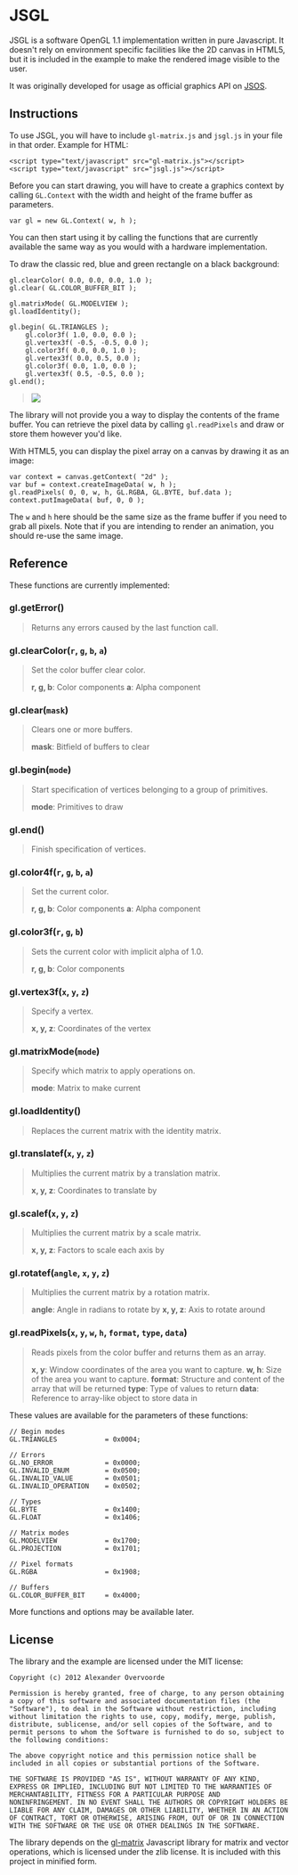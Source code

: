 # JSGL

JSGL is a software OpenGL 1.1 implementation written in pure Javascript. It doesn't rely on environment specific facilities like the 2D canvas in HTML5, but it is included in the example to make the rendered image visible to the user.

It was originally developed for usage as official graphics API on [JSOS](https://github.com/charliesome/jsos).

## Instructions

To use JSGL, you will have to include `gl-matrix.js` and `jsgl.js` in your file in that order. Example for HTML:

	<script type="text/javascript" src="gl-matrix.js"></script>
	<script type="text/javascript" src="jsgl.js"></script>

Before you can start drawing, you will have to create a graphics context by calling `GL.Context` with the width and height of the frame buffer as parameters.

	var gl = new GL.Context( w, h );

You can then start using it by calling the functions that are currently available the same way as you would with a hardware implementation.

To draw the classic red, blue and green rectangle on a black background:

	gl.clearColor( 0.0, 0.0, 0.0, 1.0 );
	gl.clear( GL.COLOR_BUFFER_BIT );

	gl.matrixMode( GL.MODELVIEW );
	gl.loadIdentity();

	gl.begin( GL.TRIANGLES );
		gl.color3f( 1.0, 0.0, 0.0 );
		gl.vertex3f( -0.5, -0.5, 0.0 );
		gl.color3f( 0.0, 0.0, 1.0 );
		gl.vertex3f( 0.0, 0.5, 0.0 );
		gl.color3f( 0.0, 1.0, 0.0 );
		gl.vertex3f( 0.5, -0.5, 0.0 );
	gl.end();

> <img src="http://puu.sh/v80M" />

The library will not provide you a way to display the contents of the frame buffer. You can retrieve the pixel data by calling `gl.readPixels` and draw or store them however you'd like.

With HTML5, you can display the pixel array on a canvas by drawing it as an image:

	var context = canvas.getContext( "2d" );
	var buf = context.createImageData( w, h );
	gl.readPixels( 0, 0, w, h, GL.RGBA, GL.BYTE, buf.data );
	context.putImageData( buf, 0, 0 );

The `w` and `h` here should be the same size as the frame buffer if you need to grab all pixels. Note that if you are intending to render an animation, you should re-use the same image.

## Reference

These functions are currently implemented:

### gl.getError()
> Returns any errors caused by the last function call.

### gl.clearColor(`r`, `g`, `b`, `a`)
> Set the color buffer clear color.
>
> **r, g, b**: Color components
> **a**: Alpha component

### gl.clear(`mask`)
> Clears one or more buffers.
>
> **mask**: Bitfield of buffers to clear

### gl.begin(`mode`)
> Start specification of vertices belonging to a group of primitives.
>
> **mode**: Primitives to draw

### gl.end()
> Finish specification of vertices.

### gl.color4f(`r`, `g`, `b`, `a`)
> Set the current color.
>
> **r, g, b**: Color components
> **a**: Alpha component

### gl.color3f(`r`, `g`, `b`)
> Sets the current color with implicit alpha of 1.0.
>
> **r, g, b**: Color components

### gl.vertex3f(`x`, `y`, `z`)
> Specify a vertex.
>
> **x, y, z**: Coordinates of the vertex

### gl.matrixMode(`mode`)
> Specify which matrix to apply operations on.
>
> **mode**: Matrix to make current

### gl.loadIdentity()
> Replaces the current matrix with the identity matrix.

### gl.translatef(`x`, `y`, `z`)
> Multiplies the current matrix by a translation matrix.
>
> **x, y, z**: Coordinates to translate by

### gl.scalef(`x`, `y`, `z`)
> Multiplies the current matrix by a scale matrix.
>
> **x, y, z**: Factors to scale each axis by

### gl.rotatef(`angle`, `x`, `y`, `z`)
> Multiplies the current matrix by a rotation matrix.
>
> **angle**: Angle in radians to rotate by
> **x, y, z**: Axis to rotate around

### gl.readPixels(`x`, `y`, `w`, `h`, `format`, `type`, `data`)
> Reads pixels from the color buffer and returns them as an array.
>
> **x, y**: Window coordinates of the area you want to capture.
> **w, h**: Size of the area you want to capture.
> **format**: Structure and content of the array that will be returned
> **type**: Type of values to return
> **data**: Reference to array-like object to store data in

These values are available for the parameters of these functions:

	// Begin modes
	GL.TRIANGLES			= 0x0004;

	// Errors
	GL.NO_ERROR				= 0x0000;
	GL.INVALID_ENUM			= 0x0500;
	GL.INVALID_VALUE		= 0x0501;
	GL.INVALID_OPERATION	= 0x0502;

	// Types
	GL.BYTE					= 0x1400;
	GL.FLOAT				= 0x1406;

	// Matrix modes
	GL.MODELVIEW			= 0x1700;
	GL.PROJECTION			= 0x1701;

	// Pixel formats
	GL.RGBA					= 0x1908;

	// Buffers
	GL.COLOR_BUFFER_BIT 	= 0x4000;

More functions and options may be available later.

## License

The library and the example are licensed under the MIT license:

	Copyright (c) 2012 Alexander Overvoorde

	Permission is hereby granted, free of charge, to any person obtaining
	a copy of this software and associated documentation files (the
	"Software"), to deal in the Software without restriction, including
	without limitation the rights to use, copy, modify, merge, publish,
	distribute, sublicense, and/or sell copies of the Software, and to
	permit persons to whom the Software is furnished to do so, subject to
	the following conditions:

	The above copyright notice and this permission notice shall be
	included in all copies or substantial portions of the Software.

	THE SOFTWARE IS PROVIDED "AS IS", WITHOUT WARRANTY OF ANY KIND,
	EXPRESS OR IMPLIED, INCLUDING BUT NOT LIMITED TO THE WARRANTIES OF
	MERCHANTABILITY, FITNESS FOR A PARTICULAR PURPOSE AND
	NONINFRINGEMENT. IN NO EVENT SHALL THE AUTHORS OR COPYRIGHT HOLDERS BE
	LIABLE FOR ANY CLAIM, DAMAGES OR OTHER LIABILITY, WHETHER IN AN ACTION
	OF CONTRACT, TORT OR OTHERWISE, ARISING FROM, OUT OF OR IN CONNECTION
	WITH THE SOFTWARE OR THE USE OR OTHER DEALINGS IN THE SOFTWARE.

The library depends on the [gl-matrix](https://github.com/toji/gl-matrix) Javascript library for matrix and vector operations, which is licensed under the zlib license. It is included with this project in minified form.